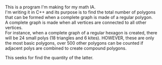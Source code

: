 This is a program I'm making for my math IA.  
I'm writing it in C++ and its purpose is to find the total number of polygons that can be formed when a complete graph is made of a regular polygon.  
A complete graph is made when all vertices are connected to all other vertices.  
For instance, when a complete graph of a regular hexagon is created, there will be 24 small polys (18 triangles and 6 kites).
HOWEVER, these are only the most basic polygons, over 500 other polygons can be counted if adjacent polys are combined to create compound polygons.

This seeks for find the quantity of the latter.
